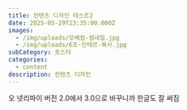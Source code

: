 ```yaml
---
title: 컨텐츠 디자인 테스트2
date: 2025-05-29T23:35:00.000Z
images:
  - /img/uploads/모베컴-썸네일.jpg
  - /img/uploads/6조-인테르-복사.jpg
subCategory: 포스터
categories:
  - content
description: 컨텐츠 디자인
---
```

오 넷리파이 버전 2.0에서 3.0으로 바꾸니까 한글도 잘 써짐
